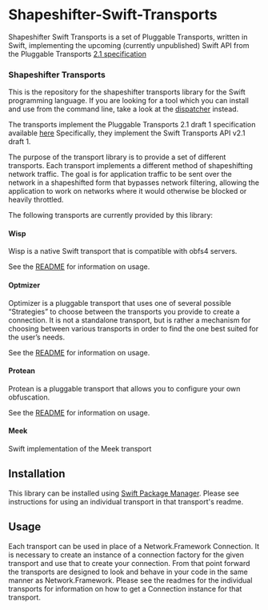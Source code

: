 # Shapeshifter-Swift-Transports
Shapeshifter Swift Transports is a set of Pluggable Transports, written in Swift, implementing the upcoming (currently unpublished) Swift API from the Pluggable Transports [2.1 specification](https://github.com/Pluggable-Transports/Pluggable-Transports-spec)

### Shapeshifter Transports

This is the repository for the shapeshifter transports library for the Swift
programming language. If you are looking for a tool which you can install and
use from the command line, take a look at the [dispatcher](https://github.com/OperatorFoundation/shapeshifter-transports) instead.

The transports implement the Pluggable Transports 2.1 draft 1 specification available [here](https://github.com/Pluggable-Transports/Pluggable-Transports-spec/blob/master/releases/PTSpecV2.1Draft1/Pluggable%20Transport%20Specification%20v2.1%20-%20Swift%20Transport%20API%20v1.0%2C%20Draft%201.pdf) Specifically,
they implement the Swift Transports API v2.1 draft 1.

The purpose of the transport library is to provide a set of different
transports. Each transport implements a different method of shapeshifting
network traffic. The goal is for application traffic to be sent over the network
in a shapeshifted form that bypasses network filtering, allowing
the application to work on networks where it would otherwise be blocked or
heavily throttled.

The following transports are currently provided by this library:

#### Wisp

Wisp is a native Swift transport that is compatible with obfs4 servers. 

See the [README](https://github.com/OperatorFoundation/Shapeshifter-Swift-Transports/blob/master/Sources/Wisp/README.md) for information on usage.

#### Optmizer

Optimizer is a pluggable transport that uses one of several possible “Strategies” to choose between the transports you provide to create a connection. It is not a standalone transport, but is rather a mechanism for choosing between various transports in order to find the one best suited for the user’s needs.

See the [README](https://github.com/OperatorFoundation/Shapeshifter-Swift-Transports/tree/master/Sources/Optimizer) for information on usage.

#### Protean

Protean is a pluggable transport that allows you to configure your own obfuscation.

See the [README](https://github.com/OperatorFoundation/Shapeshifter-Swift-Transports/tree/master/Sources/Protean)  for information on usage.

#### Meek

Swift implementation of the Meek transport

## Installation

This library can be installed using  [Swift Package Manager](https://swift.org/package-manager/). Please see instructions for using an individual transport in that transport's readme. 

## Usage

Each transport can be used in place of a Network.Framework Connection. It is necessary to create an instance of  a connection factory for the given transport and use that to create your connection. From that point forward the transports are designed to look and behave in your code in the same manner as Network.Framework. Please see the readmes for the individual transports for information on how to get a Connection instance for that transport.
